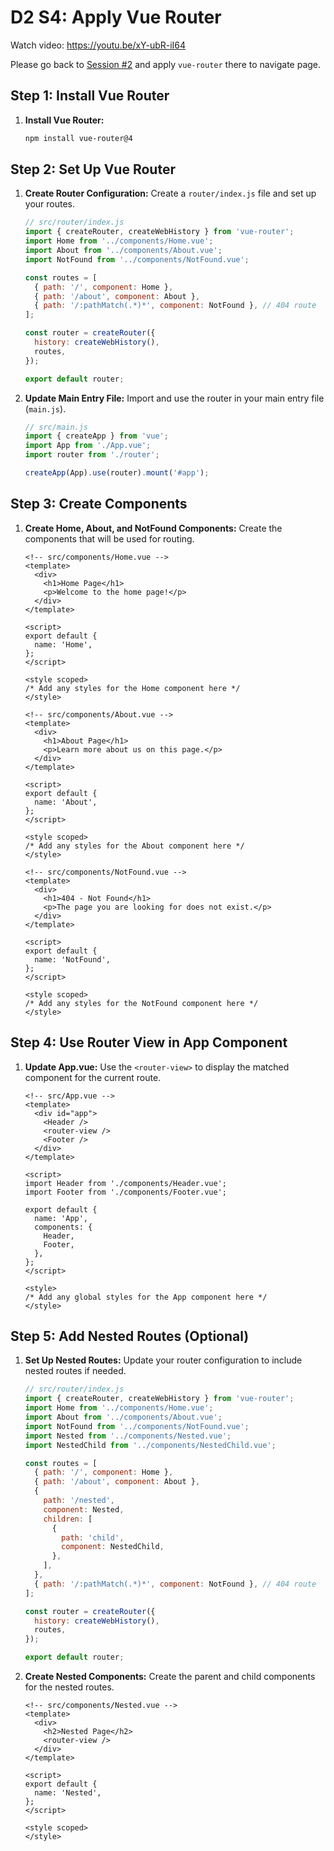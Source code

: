 # D2 S4: Apply Vue Router

Watch video: https://youtu.be/xY-ubR-iI64

Please go back to [Session #2](/Modules/D2/S2/guide.md) and apply `vue-router` there to navigate page.

## Step 1: Install Vue Router

1. **Install Vue Router:**
   ```bash
   npm install vue-router@4
   ```

## Step 2: Set Up Vue Router

1. **Create Router Configuration:**
   Create a `router/index.js` file and set up your routes.

   ```js
   // src/router/index.js
   import { createRouter, createWebHistory } from 'vue-router';
   import Home from '../components/Home.vue';
   import About from '../components/About.vue';
   import NotFound from '../components/NotFound.vue';

   const routes = [
     { path: '/', component: Home },
     { path: '/about', component: About },
     { path: '/:pathMatch(.*)*', component: NotFound }, // 404 route
   ];

   const router = createRouter({
     history: createWebHistory(),
     routes,
   });

   export default router;
   ```

2. **Update Main Entry File:**
   Import and use the router in your main entry file (`main.js`).

   ```js
   // src/main.js
   import { createApp } from 'vue';
   import App from './App.vue';
   import router from './router';

   createApp(App).use(router).mount('#app');
   ```

## Step 3: Create Components

1. **Create Home, About, and NotFound Components:**
   Create the components that will be used for routing.

   ```vue
   <!-- src/components/Home.vue -->
   <template>
     <div>
       <h1>Home Page</h1>
       <p>Welcome to the home page!</p>
     </div>
   </template>

   <script>
   export default {
     name: 'Home',
   };
   </script>

   <style scoped>
   /* Add any styles for the Home component here */
   </style>
   ```

   ```vue
   <!-- src/components/About.vue -->
   <template>
     <div>
       <h1>About Page</h1>
       <p>Learn more about us on this page.</p>
     </div>
   </template>

   <script>
   export default {
     name: 'About',
   };
   </script>

   <style scoped>
   /* Add any styles for the About component here */
   </style>
   ```

   ```vue
   <!-- src/components/NotFound.vue -->
   <template>
     <div>
       <h1>404 - Not Found</h1>
       <p>The page you are looking for does not exist.</p>
     </div>
   </template>

   <script>
   export default {
     name: 'NotFound',
   };
   </script>

   <style scoped>
   /* Add any styles for the NotFound component here */
   </style>
   ```

## Step 4: Use Router View in App Component

1. **Update App.vue:**
   Use the `<router-view>` to display the matched component for the current route.

   ```vue
   <!-- src/App.vue -->
   <template>
     <div id="app">
       <Header />
       <router-view />
       <Footer />
     </div>
   </template>

   <script>
   import Header from './components/Header.vue';
   import Footer from './components/Footer.vue';

   export default {
     name: 'App',
     components: {
       Header,
       Footer,
     },
   };
   </script>

   <style>
   /* Add any global styles for the App component here */
   </style>
   ```

## Step 5: Add Nested Routes (Optional)

1. **Set Up Nested Routes:**
   Update your router configuration to include nested routes if needed.

   ```js
   // src/router/index.js
   import { createRouter, createWebHistory } from 'vue-router';
   import Home from '../components/Home.vue';
   import About from '../components/About.vue';
   import NotFound from '../components/NotFound.vue';
   import Nested from '../components/Nested.vue';
   import NestedChild from '../components/NestedChild.vue';

   const routes = [
     { path: '/', component: Home },
     { path: '/about', component: About },
     { 
       path: '/nested', 
       component: Nested,
       children: [
         {
           path: 'child',
           component: NestedChild,
         },
       ],
     },
     { path: '/:pathMatch(.*)*', component: NotFound }, // 404 route
   ];

   const router = createRouter({
     history: createWebHistory(),
     routes,
   });

   export default router;
   ```

2. **Create Nested Components:**
   Create the parent and child components for the nested routes.

   ```vue
   <!-- src/components/Nested.vue -->
   <template>
     <div>
       <h2>Nested Page</h2>
       <router-view />
     </div>
   </template>

   <script>
   export default {
     name: 'Nested',
   };
   </script>

   <style scoped>
   </style>
   ```
